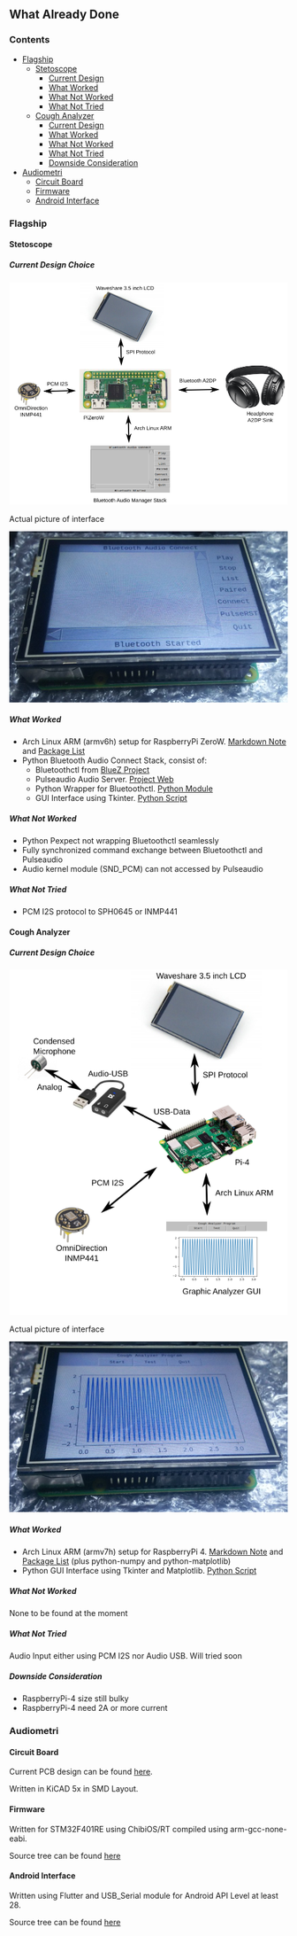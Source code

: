 ## What Already Done

### Contents
- [Flagship](https://github.com/mekatronik-achmadi/md_tutorial/blob/master/internship/task_0/done.md#flagship)
	+ [Stetoscope](https://github.com/mekatronik-achmadi/md_tutorial/blob/master/internship/task_0/done.md#stetoscope)
		+ [Current Design](https://github.com/mekatronik-achmadi/md_tutorial/blob/master/internship/task_0/done.md#current-design-choice)
		* [What Worked](https://github.com/mekatronik-achmadi/md_tutorial/blob/master/internship/task_0/done.md#what-worked)
		* [What Not Worked](https://github.com/mekatronik-achmadi/md_tutorial/blob/master/internship/task_0/done.md#what-not-worked)
		* [What Not Tried](https://github.com/mekatronik-achmadi/md_tutorial/blob/master/internship/task_0/done.md#what-not-worked)
	+ [Cough Analyzer](https://github.com/mekatronik-achmadi/md_tutorial/blob/master/internship/task_0/done.md#cough-analyzer)
		* [Current Design](https://github.com/mekatronik-achmadi/md_tutorial/blob/master/internship/task_0/done.md#current-design-choice-1)
		* [What Worked](https://github.com/mekatronik-achmadi/md_tutorial/blob/master/internship/task_0/done.md#what-worked-1)
		* [What Not Worked](https://github.com/mekatronik-achmadi/md_tutorial/blob/master/internship/task_0/done.md#what-not-worked-1)
		* [What Not Tried](https://github.com/mekatronik-achmadi/md_tutorial/blob/master/internship/task_0/done.md#what-not-tried-1)
		* [Downside Consideration](https://github.com/mekatronik-achmadi/md_tutorial/blob/master/internship/task_0/done.md#downside-consideration)
- [Audiometri](https://github.com/mekatronik-achmadi/md_tutorial/blob/master/internship/task_0/done.md#audiometri)
	+ [Circuit Board](https://github.com/mekatronik-achmadi/md_tutorial/blob/master/internship/task_0/done.md#circuit-board)
	+ [Firmware](https://github.com/mekatronik-achmadi/md_tutorial/blob/master/internship/task_0/done.md#firmware)
	+ [Android Interface](https://github.com/mekatronik-achmadi/md_tutorial/blob/master/internship/task_0/done.md#android-interface)
	
### Flagship

#### Stetoscope

##### Current Design Choice

![images](images/stetoscope.png?raw=true)

Actual picture of interface

![images](images/lcdbtgui.jpg?raw=true)

##### What Worked
- Arch Linux ARM (armv6h) setup for RaspberryPi ZeroW. [Markdown Note](https://github.com/mekatronik-achmadi/md_tutorial/blob/master/internship/task_0/pizerow.md) and [Package List](https://github.com/mekatronik-achmadi/md_tutorial/blob/master/internship/task_0/pkg_basic.txt)
- Python Bluetooth Audio Connect Stack, consist of:
	+ Bluetoothctl from [BlueZ Project](http://www.bluez.org/)
	+ Pulseaudio Audio Server. [Project Web](https://www.freedesktop.org/wiki/Software/PulseAudio/)
	+ Python Wrapper for Bluetoothctl. [Python Module](https://github.com/VibrasticLab/ehealth-iot/blob/master/bttkgui/btctlwrapper.py)
	+ GUI Interface using Tkinter. [Python Script](https://github.com/VibrasticLab/ehealth-iot/blob/master/bttkgui/bttkgui.py)
	
##### What Not Worked
- Python Pexpect not wrapping Bluetoothctl seamlessly
- Fully synchronized command exchange between Bluetoothctl and Pulseaudio
- Audio kernel module (SND_PCM) can not accessed by Pulseaudio

##### What Not Tried
- PCM I2S protocol to SPH0645 or INMP441

#### Cough Analyzer

##### Current Design Choice

![images](images/cough.png?raw=true)

Actual picture of interface

![images](images/lcdcough.jpg?raw=true)

##### What Worked
- Arch Linux ARM (armv7h) setup for RaspberryPi 4. [Markdown Note](https://github.com/mekatronik-achmadi/md_tutorial/blob/master/internship/task_0/pi4.md) and [Package List](https://github.com/mekatronik-achmadi/md_tutorial/blob/master/internship/task_0/pkg_basic.txt) (plus python-numpy and python-matplotlib)
- Python GUI Interface using Tkinter and Matplotlib. [Python Script](https://github.com/VibrasticLab/ehealth-iot/blob/master/bttkgui/coughgui.py)

##### What Not Worked

None to be found at the moment

##### What Not Tried

Audio Input either using PCM I2S nor Audio USB. Will tried soon

##### Downside Consideration
- RaspberryPi-4 size still bulky
- RaspberryPi-4 need 2A or more current

### Audiometri

#### Circuit Board

Current PCB design can be found [here](https://github.com/VibrasticLab/pikoakustik/tree/stm32f401re_3pin/circuit/test_3rev1).

Written in KiCAD 5x in SMD Layout.

#### Firmware

Written for STM32F401RE using ChibiOS/RT compiled using arm-gcc-none-eabi.

Source tree can be found [here](https://github.com/VibrasticLab/pikoakustik/tree/stm32f401re_3pin/firmware)

#### Android Interface

Written using Flutter and USB_Serial module for Android API Level at least 28.

Source tree can be found [here](https://github.com/VibrasticLab/pikoakustik/tree/stm32f401re_3pin/interface/serialInterface/serIface)
